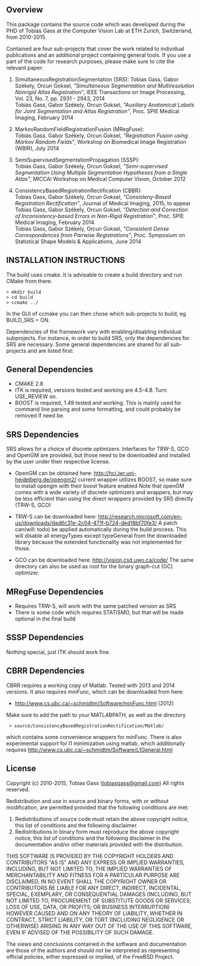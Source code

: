 Overview
-------

This package contains the source code which was developed during the PHD of Tobias Gass at the Computer Vision Lab at ETH Zurich, Switzerland, from 2010-2015.

Contained are four sub-projects that cover the work related to individual publications and an additional project containing general tools. If you use a part of the code for research purposes, please make sure to cite the relevant paper:

1. SimultaneousRegistrationSegmentation (SRS): 
Tobias Gass,  Gabor Székely,  Orcun Goksel,  *"Simultaneous Segmentation and Multiresolution Nonrigid Atlas Registration"*,  IEEE Transactions on Image Processing, Vol. 23,  No. 7,  pp. 2931 - 2943, 2014   
Tobias Gass,  Gabor Székely,  Orcun Goksel,  *"Auxiliary Anatomical Labels for Joint Segmentation and Atlas Registration"*,  Proc. SPIE Medical Imaging, February 2014   

2. MarkovRandomFieldRegistrationFusion (MRegFuse):    
Tobias Gass,  Gabor Székely,  Orcun Goksel,  *"Registration Fusion using Markov Random Fields"*,  Workshop on Biomedical Image Registration (WBIR), July 2014 

3. SemiSupervisedSegmentationPropagation (SSSP):    
Tobias Gass,  Gabor Székely,  Orcun Goksel,  *"Semi-supervised Segmentation Using Multiple Segmentation Hypotheses from a Single Atlas"*,  MICCAI Workshop on Medical Computer Vision, October 2012 

4. ConsistencyBasedRegistrationRectification (CBBR):  
Tobias Gass,  Gabor Székely,  Orcun Goksel,  *"Consisteny-Based Registration Rectification"*, Journal of Medical Imaging, 2015, to appear  
Tobias Gass,  Gabor Székely,  Orcun Goksel,  *"Detection and Correction of Inconsistency-based Errors in Non-Rigid Registration"*,  Proc. SPIE Medical Imaging, February 2014   
Tobias Gass,  Gabor Székely,  Orcun Goksel,  *"Consistent Dense Correspondences from Pairwise Registrations"*,  Proc. Symposium on Statistical Shape Models & Applications, June 2014  
						     


INSTALLATION INSTRUCTIONS
-------------------------

The build uses cmake. It is advisable to create a build directory and run CMake from there. 

    > mkdir build
    > cd build
    > ccmake ../

In the GUI of ccmake you can then chose which sub-projects to build, eg BUILD_SRS = ON. 

Dependencies of the framework vary with enabling/disabling individual
subprojects. For instance, in order to build SRS, only the
dependencies for SRS are necessary. Some general dependencies are shared for all sub-projects and are listed first:


General Dependencies
--------------------

* CMAKE 2.8
* ITK is required, versions tested and working are 4.5-4.8. Turn USE_REVIEW on.
* BOOST is required, 1.49 tested and working. This is mainly used for command line parsing and some formatting, and could probably be removed if need be.



SRS Dependencies
----------------

SRS allows for a choice of discrete optimizers. Interfaces for TRW-S, GCO and OpenGM are provided, but those need to be downloaded and installed by the user under their respective license.

* OpenGM can be obtained here: http://hci.iwr.uni-heidelberg.de/opengm2/
current wrapper utilizes BOOST, so make sure to install opengm with their boost feature enabled
Note that openGM comes with a wide variety of discrete optimizers and wrappers, but may be less efficient than using the direct wrappers provided by SRS directly (TRW-S, GCO)

* TRW-S can be downloaded here: http://research.microsoft.com/en-us/downloads/dad6c31e-2c04-471f-b724-ded18bf70fe3/
A patch can(will: todo) be applied automatically during the build process. This will disable all energyTypes except typeGeneral from the downloaded library because the extended functionality was not implemented for those.

* GCO can be downloaded here: http://vision.csd.uwo.ca/code/
The same directory can also be used as root for the binary graph-cut (GC) optimizer.


MRegFuse Dependencies
---------------------

* Requires TRW-S, will work with the same patched version as SRS
* There is some code which requires STATISMO, but that will be made optional in the final build


SSSP Dependencies
-----------------

Nothing special, just ITK should work fine.


CBRR Dependencies
-----------------

CBRR requires a working copy of Matlab. Tested with 2013 and 2014 versions. It also requires minFunc, which can be downloaded from here:

* http://www.cs.ubc.ca/~schmidtm/Software/minFunc.html (2012)

Make sure to add the path to your MATLABPATH, as well as the directory 

     > source/ConsistencyBasedRegistrationRectification/Matlab/

which contains some convenience wrappers for minFunc. There is also experimental support for l1 minimization using matlab, which additionally requires 
http://www.cs.ubc.ca/~schmidtm/Software/L1General.html


License
-------

Copyright (c) 2010-2015, Tobias Gass (tobiasgass@gmail.com)
All rights reserved.

Redistribution and use in source and binary forms, with or without
modification, are permitted provided that the following conditions are met:

1. Redistributions of source code must retain the above copyright notice, this
   list of conditions and the following disclaimer. 
2. Redistributions in binary form must reproduce the above copyright notice,
   this list of conditions and the following disclaimer in the documentation
   and/or other materials provided with the distribution.

THIS SOFTWARE IS PROVIDED BY THE COPYRIGHT HOLDERS AND CONTRIBUTORS "AS IS" AND
ANY EXPRESS OR IMPLIED WARRANTIES, INCLUDING, BUT NOT LIMITED TO, THE IMPLIED
WARRANTIES OF MERCHANTABILITY AND FITNESS FOR A PARTICULAR PURPOSE ARE
DISCLAIMED. IN NO EVENT SHALL THE COPYRIGHT OWNER OR CONTRIBUTORS BE LIABLE FOR
ANY DIRECT, INDIRECT, INCIDENTAL, SPECIAL, EXEMPLARY, OR CONSEQUENTIAL DAMAGES
(INCLUDING, BUT NOT LIMITED TO, PROCUREMENT OF SUBSTITUTE GOODS OR SERVICES;
LOSS OF USE, DATA, OR PROFITS; OR BUSINESS INTERRUPTION) HOWEVER CAUSED AND
ON ANY THEORY OF LIABILITY, WHETHER IN CONTRACT, STRICT LIABILITY, OR TORT
(INCLUDING NEGLIGENCE OR OTHERWISE) ARISING IN ANY WAY OUT OF THE USE OF THIS
SOFTWARE, EVEN IF ADVISED OF THE POSSIBILITY OF SUCH DAMAGE.

The views and conclusions contained in the software and documentation are those
of the authors and should not be interpreted as representing official policies, 
either expressed or implied, of the FreeBSD Project.